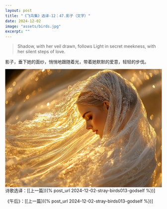 ```yaml
---
layout: post
title: "《飞鸟集》选译-12：47.影子（文字）"
date: 2024-12-02
image: "assets/birds.jpg"
excerpt: ""
---
```


>Shadow, with her veil drawn, follows Light in secret meekness, with her silent steps of love.

影子，垂下她的面纱，悄悄地跟随着光，带着她默默的爱意，轻轻的步伐。

<img style="float:left" src="/assets/shadow.jpg">

----
诗歌选译：\[[上一篇]({% post_url 2024-12-02-stray-birds013-godself %})\] 

《午后》：\[[上一篇]({% post_url 2024-12-02-stray-birds013-godself %})\] 
